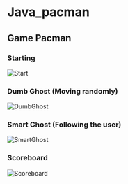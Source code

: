 # Java_pacman
## Game Pacman
### Starting
![Start](https://user-images.githubusercontent.com/40987310/56892375-6a379680-6aba-11e9-8dc0-a28847b39e75.PNG)

### Dumb Ghost (Moving randomly)
![DumbGhost](https://user-images.githubusercontent.com/40987310/56892384-6f94e100-6aba-11e9-8bdc-12ed4bd181a5.PNG)

### Smart Ghost (Following the user)
![SmartGhost](https://user-images.githubusercontent.com/40987310/56892388-728fd180-6aba-11e9-9b82-f99a34738e01.PNG)

### Scoreboard
![Scoreboard](https://user-images.githubusercontent.com/40987310/56892391-74f22b80-6aba-11e9-97cb-4b04db628612.PNG)
